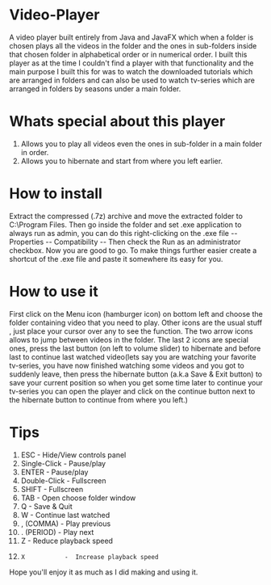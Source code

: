 # Video-Player
A video player built entirely from Java and JavaFX which when a folder is chosen plays all the videos in the folder and the ones in sub-folders inside that chosen folder in alphabetical order or in numerical order. I built this player as at the time I couldn't find a player with that functionality and the main purpose I built this for was to watch the downloaded tutorials which are arranged in folders and can also be used to watch tv-series which are arranged  in folders by seasons under a main folder.  

# Whats special about this player
1. Allows you to play all videos even the ones in sub-folder in a main folder in order.
2. Allows you to hibernate and start from where you left earlier.

# How to install 
Extract the compressed (.7z) archive and move the extracted folder to C:\Program Files. Then go inside the folder and set .exe application to always run as admin, you can do this right-clicking on the .exe file -- Properties -- Compatibility -- Then check the Run as an administrator checkbox. Now you are good to go. To make things further easier create a shortcut of the .exe file and paste it somewhere its easy for you.

# How to use it
First click on the Menu icon (hamburger icon) on bottom left and choose the folder containing video that you need to play.
Other icons are the usual stuff , just place your cursor over any to see the function.
The two arrow icons allows to jump between videos in the folder.
The last 2 icons are special ones, press the last button (on left to volume slider) to hibernate and before last to continue last watched video(lets say you are watching your favorite tv-series, you have now finished watching some videos and you got to suddenly leave, then press the hibernate button (a.k.a Save & Exit button) to save your current position so when you get some time later to continue your tv-series you can open the player and click on the continue button next to the hibernate button to continue from where you left.)

# Tips
1. 	ESC       	-  Hide/View controls panel 
2. 	Single-Click 	-  Pause/play
3. 	ENTER     	-  Pause/play
3. 	Double-Click 	-  Fullscreen
3. 	SHIFT     	-  Fullscreen
4. 	TAB       	-  Open choose folder window
5. 	Q         	-  Save & Quit
6. 	W         	-  Continue last watched
7. 	, (COMMA) 	-  Play previous
8. 	. (PERIOD)	-  Play next
9. 	Z         	-  Reduce playback speed
10. 	X       	-  Increase playback speed


 


Hope you'll enjoy it as much as I did making and using it.
